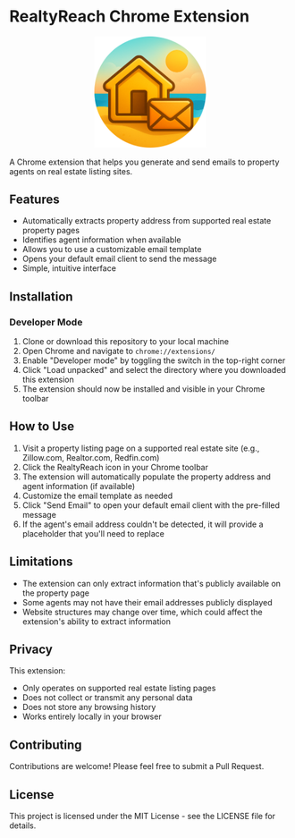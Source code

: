 # RealtyReach Chrome Extension

<p align="center">
  <img src="images/icon.png" alt="RealtyReach Logo" width="200"/>
</p>

A Chrome extension that helps you generate and send emails to property agents on real estate listing sites.

## Features

- Automatically extracts property address from supported real estate property pages
- Identifies agent information when available
- Allows you to use a customizable email template
- Opens your default email client to send the message
- Simple, intuitive interface

## Installation

### Developer Mode

1. Clone or download this repository to your local machine
2. Open Chrome and navigate to `chrome://extensions/`
3. Enable "Developer mode" by toggling the switch in the top-right corner
4. Click "Load unpacked" and select the directory where you downloaded this extension
5. The extension should now be installed and visible in your Chrome toolbar

## How to Use

1. Visit a property listing page on a supported real estate site (e.g., Zillow.com, Realtor.com, Redfin.com)
2. Click the RealtyReach icon in your Chrome toolbar
3. The extension will automatically populate the property address and agent information (if available)
4. Customize the email template as needed
5. Click "Send Email" to open your default email client with the pre-filled message
6. If the agent's email address couldn't be detected, it will provide a placeholder that you'll need to replace

## Limitations

- The extension can only extract information that's publicly available on the property page
- Some agents may not have their email addresses publicly displayed
- Website structures may change over time, which could affect the extension's ability to extract information

## Privacy

This extension:
- Only operates on supported real estate listing pages
- Does not collect or transmit any personal data
- Does not store any browsing history
- Works entirely locally in your browser

## Contributing

Contributions are welcome! Please feel free to submit a Pull Request.

## License

This project is licensed under the MIT License - see the LICENSE file for details. 